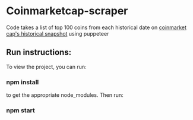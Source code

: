 # Coinmarketcap-scraper
Code takes a list of top 100 coins from each historical date on [coinmarket cap's historical snapshot](https://coinmarketcap.com/historical/) using puppeteer


## Run instructions:

To view the project, you can run:
### npm install

to get the appropriate node_modules. Then run:
### npm start
